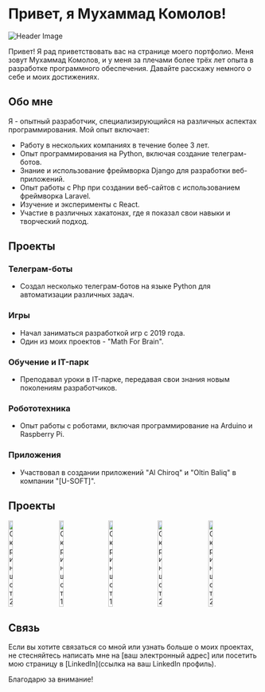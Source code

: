# Привет, я Мухаммад Комолов!

![Header Image](https://ic.wampi.ru/2023/08/10/Group-1.png)

Привет! Я рад приветствовать вас на странице моего портфолио. Меня зовут Мухаммад Комолов, и у меня за плечами более трёх лет опыта в разработке программного обеспечения. Давайте расскажу немного о себе и моих достижениях.

## Обо мне

Я - опытный разработчик, специализирующийся на различных аспектах программирования. Мой опыт включает:

- Работу в нескольких компаниях в течение более 3 лет.
- Опыт программирования на Python, включая создание телеграм-ботов.
- Знание и использование фреймворка Django для разработки веб-приложений.
- Опыт работы с Php при создании веб-сайтов с использованием фреймворка Laravel.
- Изучение и эксперименты с React.
- Участие в различных хакатонах, где я показал свои навыки и творческий подход.

## Проекты

### Телеграм-боты

- Создал несколько телеграм-ботов на языке Python для автоматизации различных задач.
  
### Игры

- Начал заниматься разработкой игр с 2019 года.
- Один из моих проектов - "Math For Brain".

### Обучение и IT-парк

- Преподавал уроки в IT-парке, передавая свои знания новым поколениям разработчиков.

### Робототехника

- Опыт работы с роботами, включая программирование на Arduino и Raspberry Pi.

### Приложения

- Участвовал в создании приложений "Al Chiroq" и "Oltin Baliq" в компании "[U-SOFT]".

## Проекты

<div style="display: flex; justify-content: space-between; align-items: center;">
  <a href="https://itpark.itch.io/pvp">
    <img src="https://ie.wampi.ru/2023/08/10/Group-2.png" alt="Скриншот 2" width="30%">
  </a>
  <a href="https://itpark.itch.io/crystal-castle">
    <img src="https://ic.wampi.ru/2023/08/10/Group-3.png" alt="Скриншот 1" width="30%">
  </a>
  <a href="https://www.linkedin.com/feed/update/urn:li:activity:7032008221506613248/">
    <img src="https://ie.wampi.ru/2023/08/10/Group-4.png" alt="Скриншот 1" width="30%">
  </a>
  <a href="https://itpark.itch.io/pvp">
    <img src="https://im.wampi.ru/2023/08/10/Group-5.png" alt="Скриншот 2" width="30%">
  </a>
  <a href="https://itpark.itch.io/pvp">
    <img src="https://ic.wampi.ru/2023/08/10/Group-6.png" alt="Скриншот 2" width="30%">
  </a>
  <!-- Добавьте скриншоты и ссылки для всех интересующих вас игр -->
</div>


## Связь

Если вы хотите связаться со мной или узнать больше о моих проектах, не стесняйтесь написать мне на [ваш электронный адрес] или посетить мою страницу в [LinkedIn](ссылка на ваш LinkedIn профиль).

Благодарю за внимание!

